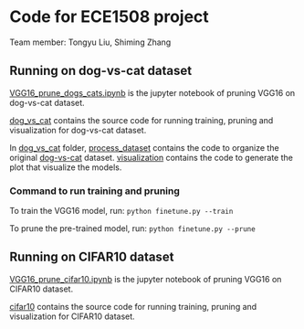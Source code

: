 # Code for ECE1508 project
Team member: Tongyu Liu, Shiming Zhang

## Running on dog-vs-cat dataset
[VGG16_prune_dogs_cats.ipynb](VGG16_prune_dogs_cats.ipynb) is the jupyter notebook of pruning VGG16 on dog-vs-cat dataset. 

[dog_vs_cat](dog_vs_cat) contains the source code for running training, pruning and visualization for dog-vs-cat dataset.

In [dog_vs_cat](dog_vs_cat) folder, [process_dataset](dog_vs_cat/process_dataset) contains the code to organize the original [dog-vs-cat](https://www.kaggle.com/c/dogs-vs-cats) dataset. [visualization](dog_vs_cat/visualization) contains the code to generate the plot that visualize the models.

### Command to run training and pruning
To train the VGG16 model, run:
`python finetune.py --train`

To prune the pre-trained model, run:
`python finetune.py --prune`

## Running on CIFAR10 dataset
[VGG16_prune_cifar10.ipynb](VGG16_prune_cifar10.ipynb) is the jupyter notebook of pruning VGG16 on CIFAR10 dataset.

[cifar10](cifar10) contains the source code for running training, pruning and visualization for CIFAR10 dataset.

